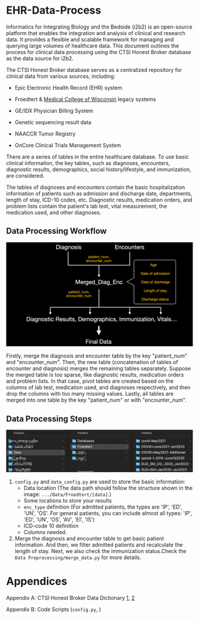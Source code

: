 # EHR-Data-Process

Informatics for Integrating Biology and the Bedside (i2b2) is an open-source platform that enables the integration and analysis of clinical and research data. It provides a flexible and scalable framework for managing and querying large volumes of healthcare data. This document outlines the process for clinical data processing using the CTSI Honest Broker database as the data source for i2b2.

The CTSI Honest Broker database serves as a centralized repository for clinical data from various sources, including:

- Epic Electronic Health Record (EHR) system

- Froedtert & [Medical College of Wisconsin]((https://www.mcw.edu/)) legacy systems

- GE/IDX Physician Billing System

- Genetic sequencing result data

- NAACCR Tumor Registry

- OnCore Clinical Trials Management System

  

There are a series of tables in the entire healthcare database. To use basic clinical information, the key tables, such as diagnoses, encounters, diagnostic results, demographics, social history/lifestyle, and immunization, are considered.

The tables of diagnoses and encounters contain the basic hospitalization information of patients such as admission and discharge date, departments, length of stay, ICD-10 codes, etc. Diagnostic results, medication orders, and problem lists contain the patient's lab test, vital measurement, the medication used, and other diagnoses.

## Data Processing Workflow
![Table Merging](/Intro/images/Table%20Merging.png)

Firstly, merge the diagnosis and encounter table by the key "patient_num" and "encounter_num". Then, the new table (concatenation of tables of encounter and diagnosis) merges the remaining tables separately. Suppose the merged table is too sparse, like diagnostic results, medication orders and problem lists. In that case, pivot tables are created based on the columns of lab test, medication used, and diagnoses respectively, and then drop the columns with too many missing values. Lastly, all tables are merged into one table by the key "patient_num" or with "encounter_num".

## Data Processing Steps

![Data Path](/Intro/images/Data%20Path.png)

1. `config.py` and `data_config.py` are used to store the basic information:
   - Data location (The data path should follow the structure shown in the image: `.../Data/Froedtert/[data]`.)
   - Some locations to store your results
   - `enc_type` definition (For admitted patients, the types are 'IP', 'ED', 'UN', 'OS'. For general patients, you can include almost all types: 'IP', 'ED', 'UN', 'OS', 'AV', 'EI', 'IS')
   - ICD-code 10 definition
   - Columns needed.
2. Merge the diagnosis and encounter table to get basic patient information. And then, we filter admitted patients and recalculate the length of stay. Next, we also check the immunization status.Check the `Data Preprocessing/merge_data.py` for more details.







# Appendices

Appendix A: CTSI Honest Broker Data Dictionary [1](https://ctsi.mcw.edu/ctri/resources/bmi-links/), [2](https://ctsi.mcw.edu/images/sites/37/CTSI-Honest-Broker-Data-Dictionary.pdf)

Appendix B: Code Scripts (`config.py`, )
